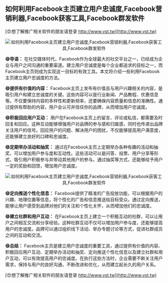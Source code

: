 ## **如何利用Facebook主页建立用户忠诚度,Facebook营销利器,Facebook获客工具,Facebook群发软件**

[😍想了解推广相关软件的朋友请登录 http://www.vst.tw](http://www.vst.tw)

 <center><img src="https://vst.tw/MP4/tuiguang/png/7.png" alt="如何利用Facebook主页建立用户忠诚度,Facebook营销利器,Facebook获客工具,Facebook群发软件"></center>

**😄导语：**
在社交媒体时代，Facebook作为全球最大的社交平台之一，已经成为企业与用户之间沟通的重要渠道。建立用户忠诚度是每个企业都追求的目标之一，而Facebook主页则成为实现这一目标的有效工具。本文将介绍一些利用Facebook主页建立用户忠诚度的方法。

**😄提供有价值的内容：**
Facebook主页上发布有价值且与用户兴趣相关的内容，是吸引用户和建立忠诚度的关键。这些内容可以是行业新闻、产品教程、优惠信息等。不仅要保持内容的多样性和更新频率，还要确保内容质量和信息的准确性。通过提供有帮助的内容，用户会认可并信任你的品牌，从而增加用户忠诚度。

**😄积极回应用户互动：**
用户在Facebook主页上的留言、评论或私信，都需要及时回复和回应。这种互动能够增强用户对品牌的参与感和归属感，同时也传递出品牌关注用户的信号。回应用户的问题、解决用户的困扰，不仅能够提高用户满意度，还能够建立良好的口碑和忠诚度。

**😄定期举办活动和抽奖：**
通过在Facebook主页上定期举办各种有趣的活动和抽奖，可以增加用户参与度和互动性。这些活动可以是问答、投票、用户分享等形式，吸引用户积极参与并带动其他用户的参与。通过抽奖等方式，还能够给予用户一定的奖励和回馈，增加用户忠诚度。

 <center><img src="https://vst.tw/MP4/tuiguang/png/2.png" alt="如何利用Facebook主页建立用户忠诚度,Facebook营销利器,Facebook获客工具,Facebook群发软件"></center>

**😄定向推送个性化信息：**
Facebook提供了精准的广告投放功能，可以根据用户的兴趣、地理位置等信息，将个性化的广告和信息推送给目标受众。通过定向推送，能够让用户感受到品牌对他们的关注和个性化关怀，从而增加他们的忠诚度。

**😄建立社群和用户互动：**
在Facebook主页上建立一个积极互动的社群，可以让用户之间相互交流和分享经验。这种社群互动不仅可以增加用户参与度，还能够提高用户的忠诚度。品牌可以通过组织线下活动、举办专题讨论等方式，促进社群成员之间的互动和交流。

**😄总结：**
Facebook主页是建立用户忠诚度的重要工具，通过提供有价值的内容、积极回应用户互动、定期举办活动和抽奖、定向推送个性化信息以及建立社群和用户互动，可以有效提高用户的忠诚度。在执行这些方法时，企业需要不断关注用户需求，保持与用户的良好沟通，不断改进和优化，从而建立起长久的用户关系。

[😍想了解推广相关软件的朋友请登录 http://www.vst.tw](http://www.vst.tw)



